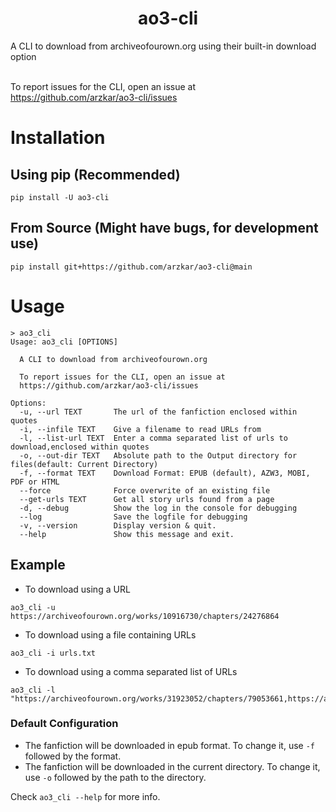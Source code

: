 <h1 align="center">ao3-cli</h1>

A CLI to download from archiveofourown.org using their built-in download option<br/><br/>

To report issues for the CLI, open an issue at https://github.com/arzkar/ao3-cli/issues

# Installation

## Using pip (Recommended)

```
pip install -U ao3-cli
```

## From Source (Might have bugs, for development use)

```
pip install git+https://github.com/arzkar/ao3-cli@main
```

# Usage

```
> ao3_cli
Usage: ao3_cli [OPTIONS]

  A CLI to download from archiveofourown.org

  To report issues for the CLI, open an issue at
  https://github.com/arzkar/ao3-cli/issues

Options:
  -u, --url TEXT       The url of the fanfiction enclosed within quotes
  -i, --infile TEXT    Give a filename to read URLs from
  -l, --list-url TEXT  Enter a comma separated list of urls to download,enclosed within quotes
  -o, --out-dir TEXT   Absolute path to the Output directory for files(default: Current Directory)
  -f, --format TEXT    Download Format: EPUB (default), AZW3, MOBI, PDF or HTML
  --force              Force overwrite of an existing file
  --get-urls TEXT      Get all story urls found from a page
  -d, --debug          Show the log in the console for debugging
  --log                Save the logfile for debugging
  -v, --version        Display version & quit.
  --help               Show this message and exit.
```

## Example

- To download using a URL

```
ao3_cli -u https://archiveofourown.org/works/10916730/chapters/24276864
```

- To download using a file containing URLs

```
ao3_cli -i urls.txt
```

- To download using a comma separated list of URLs

```
ao3_cli -l "https://archiveofourown.org/works/31923052/chapters/79053661,https://archiveofourown.org/works/31950595"
```

### Default Configuration

- The fanfiction will be downloaded in epub format. To change it, use `-f` followed by the format.
- The fanfiction will be downloaded in the current directory. To change it, use `-o` followed by the path to the directory.

Check `ao3_cli --help` for more info.
